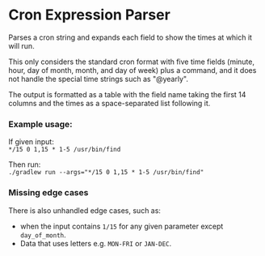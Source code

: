 # Cron Expression Parser

Parses a cron string and expands each field to show the times at which it will run. 

This only considers the standard cron format with five time fields (minute, hour, day of month, month, and day of week) plus a command, and it does not handle the special time strings such as "@yearly".

The output is formatted as a table with the field name taking the first 14 columns and the times as a space-separated list following it.

### Example usage:
If given input:  
`*/15 0 1,15 * 1-5 /usr/bin/find`

Then run:  
`./gradlew run --args="*/15 0 1,15 * 1-5 /usr/bin/find"`

### Missing edge cases

There is also unhandled edge cases, such as:
* when the input contains `1/15` for any given parameter except `day_of_month`.  
* Data that uses letters e.g. `MON-FRI` or `JAN-DEC`.